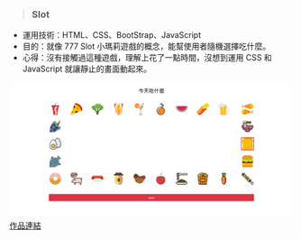 > ### Slot

* 運用技術：HTML、CSS、BootStrap、JavaScript
* 目的：就像 777 Slot 小瑪莉遊戲的概念，能幫使用者隨機選擇吃什麼。
* 心得：沒有接觸過這種遊戲，理解上花了一點時間，沒想到運用 CSS 和 JavaScript 就讓靜止的畫面動起來。

![Foo](https://raw.githubusercontent.com/paperhuang/BuildSchool-Front-End/master/Pictures/Slot.png "Slot")  
[作品連結](https://papersblog.azurewebsites.net/slot/)